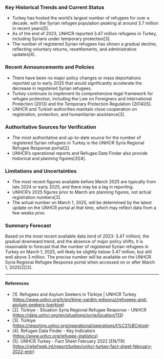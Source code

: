 ### Key Historical Trends and Current Status

- Turkey has hosted the world’s largest number of refugees for over a decade, with the Syrian refugee population peaking at around 3.7 million in recent years[5].
- As of the end of 2023, UNHCR reported 3.47 million refugees in Turkey, including Syrians under temporary protection[3].
- The number of registered Syrian refugees has shown a gradual decline, reflecting voluntary returns, resettlements, and administrative updates[4].

### Recent Announcements and Policies

- There have been no major policy changes or mass deportations reported up to early 2025 that would significantly accelerate the decrease in registered Syrian refugees.
- Turkey continues to implement its comprehensive legal framework for refugee protection, including the Law on Foreigners and International Protection (2013) and the Temporary Protection Regulation (2014)[5].
- UNHCR and Turkish authorities maintain close cooperation on registration, protection, and humanitarian assistance[3].

### Authoritative Sources for Verification

- The most authoritative and up-to-date source for the number of registered Syrian refugees in Turkey is the UNHCR Syria Regional Refugee Response portal[2].
- UNHCR’s operational reports and Refugee Data Finder also provide historical and planning figures[3][4].

### Limitations and Uncertainties

- The most recent figures available before March 2025 are typically from late 2024 or early 2025, and there may be a lag in reporting.
- UNHCR’s 2025 figures prior to March are planning figures, not actual registration numbers[3].
- The actual number on March 1, 2025, will be determined by the latest update on the UNHCR portal at that time, which may reflect data from a few weeks prior.

### Summary Forecast

Based on the most recent available data (end of 2023: 3.47 million), the gradual downward trend, and the absence of major policy shifts, it is reasonable to forecast that the number of registered Syrian refugees in Turkey on March 1, 2025, will likely be slightly below 3.47 million, but still well above 3 million. The precise number will be available on the UNHCR Syria Regional Refugee Response portal when accessed on or after March 1, 2025[2][3].

---

#### References

- [1]. Refugees and Asylum Seekers in Türkiye | UNHCR Turkey (https://www.unhcr.org/tr/en/kime-yardim-ediyoruz/refugees-and-asylum-seekers-tuerkiye)
- [2]. Türkiye - Situation Syria Regional Refugee Response - UNHCR (https://data.unhcr.org/en/situations/syria/location/113)
- [3]. Türkiye (https://reporting.unhcr.org/operational/operations/t%C3%BCrkiye)
- [4]. Refugee Data Finder - Key Indicators (https://www.unhcr.org/refugee-statistics)
- [5]. UNHCR Turkey - Fact Sheet February 2022 [EN/TR] (https://reliefweb.int/report/turkey/unhcr-turkey-fact-sheet-february-2022-entr)